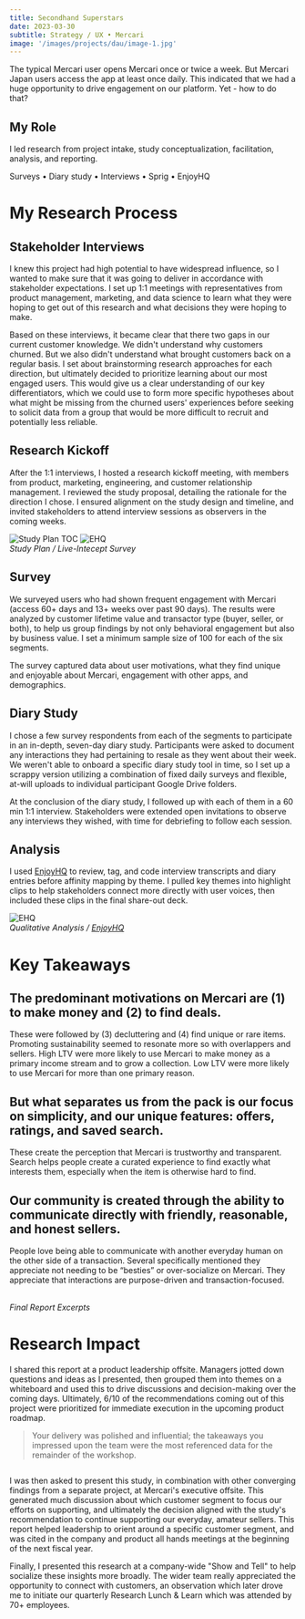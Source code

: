 ```yaml
---
title: Secondhand Superstars
date: 2023-03-30
subtitle: Strategy / UX • Mercari
image: '/images/projects/dau/image-1.jpg'
---
```


The typical Mercari user opens Mercari once or twice a week. But Mercari Japan users access the app at least once daily. This indicated that we had a huge opportunity to drive engagement on our platform. Yet - how to do that?

## My Role
I led research from project intake, study conceptualization, facilitation, analysis, and reporting. 

Surveys • Diary study • Interviews • Sprig • EnjoyHQ

# My Research Process

## Stakeholder Interviews

I knew this project had high potential to have widespread influence, so I wanted to make sure that it was going to deliver in accordance with stakeholder expectations. I set up 1:1 meetings with representatives from product management, marketing, and data science to learn what they were hoping to get out of this research and what decisions they were hoping to make. 

Based on these interviews, it became clear that there two gaps in our current customer knowledge. We didn't understand why customers churned. But we also didn't understand what brought customers back on a regular basis. I set about brainstorming research approaches for each direction, but ultimately decided to prioritize learning about our most engaged users. This would give us a clear understanding of our key differentiators, which we could use to form more specific hypotheses about what might be missing from the churned users' experiences before seeking to solicit data from a group that would be more difficult to recruit and potentially less reliable.

## Research Kickoff

After the 1:1 interviews, I hosted a research kickoff meeting, with members from product, marketing, engineering, and customer relationship management. I reviewed the study proposal, detailing the rationale for the direction I chose. I ensured alignment on the study design and timeline, and invited stakeholders to attend interview sessions as observers in the coming weeks.

<div class="gallery-box">
  <div class="gallery">
    <img src="/images/projects/dau/dau-study-plan.png" B loading="lazy" alt="Study Plan TOC">
    <img src="/images/projects/dau/dau-sprig.png" B loading="lazy" alt="EHQ">
  </div>
   <em>Study Plan / Live-Intecept Survey</em>
</div>

## Survey

We surveyed users who had shown frequent engagement with Mercari (access 60+ days and 13+ weeks over past 90 days). The results were analyzed by customer lifetime value and transactor type (buyer, seller, or both), to help us group findings by not only behavioral engagement but also by business value. I set a minimum sample size of 100 for each of the six segments.

The survey captured data about user motivations, what they find unique and enjoyable about Mercari, engagement with other apps, and demographics.

## Diary Study

I chose a few survey respondents from each of the segments to participate in an in-depth, seven-day diary study. Participants were asked to document any interactions they had pertaining to resale as they went about their week. We weren't able to onboard a specific diary study tool in time, so I set up a scrappy version utilizing a combination of fixed daily surveys and flexible, at-will uploads to individual participant Google Drive folders.

At the conclusion of the diary study, I followed up with each of them in a 60 min 1:1 interview. Stakeholders were extended open invitations to observe any interviews they wished, with time for debriefing to follow each session.

## Analysis

I used [EnjoyHQ](https://www.usertesting.com/platform/enjoyhq) to review, tag, and code interview transcripts and diary entries before affinity mapping by theme. I pulled key themes into highlight clips to help stakeholders connect more directly with user voices, then included these clips in the final share-out deck.

<div class="gallery-box">
  <div class="gallery">
    <img src="/images/projects/dau/dau-ehq.png" B loading="lazy" alt="EHQ">
  </div>
  <em>Qualitative Analysis / <a href="https://www.usertesting.com/platform/enjoyhq" target="_blank">EnjoyHQ</a></em>
</div>

# Key Takeaways

## The predominant motivations on Mercari are (1) to make money and (2) to find deals. 
These were followed by (3) decluttering and (4) find unique or rare items.
Promoting sustainability seemed to resonate more so with overlappers and sellers.
High LTV were more likely to use Mercari to make money as a primary income stream and to grow a collection. 
Low LTV were more likely to use Mercari for more than one primary reason.

## But what separates us from the pack is our focus on simplicity, and our unique features: offers, ratings, and saved search.
These create the perception that Mercari is trustworthy and transparent.
Search helps people create a curated experience to find exactly what interests them, especially when the item is otherwise hard to find.

## Our community is created through the ability to communicate directly with friendly, reasonable, and honest sellers.
People love being able to communicate with another everyday human on the other side of a transaction.
Several specifically mentioned they appreciate not needing to be “besties” or over-socialize on Mercari. They appreciate that interactions are purpose-driven and transaction-focused.

<div class="gallery-box">
  <div class="gallery">
    <img src="/images/projects/dau/report-3.png" loading="lazy" alt="">
    <img src="/images/projects/dau/finding.jpg" B loading="lazy" alt="">
    <img src="/images/projects/dau/report-2.png" loading="lazy" alt="">
  </div>
  <em>Final Report Excerpts</em>
</div>

# Research Impact

I shared this report at a product leadership offsite. Managers jotted down questions and ideas as I presented, then grouped them into themes on a whiteboard and used this to drive discussions and decision-making over the coming days. Ultimately, 6/10 of the recommendations coming out of this project were prioritized for immediate execution in the upcoming product roadmap.

> Your delivery was polished and influential; the takeaways you impressed upon the team were the most referenced data for the remainder of the workshop.

<div class="gallery-box">
  <div class="gallery">
    <img src="/images/projects/dau/offsite.jpg" loading="lazy" alt="">
  </div>
</div>

I was then asked to present this study, in combination with other converging findings from a separate project, at Mercari's executive offsite. This generated much discussion about which customer segment to focus our efforts on supporting, and ultimately the decision aligned with the study's recommendation to continue supporting our everyday, amateur sellers. This report helped leadership to orient around a specific customer segment, and was cited in the company and product all hands meetings at the beginning of the next fiscal year. 

Finally, I presented this research at a company-wide "Show and Tell" to help socialize these insights more broadly. The wider team really appreciated the opportunity to connect with customers, an observation which later drove me to initiate our quarterly Research Lunch & Learn which was attended by 70+ employees.